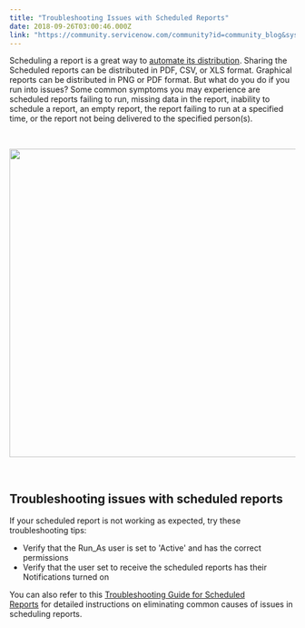```yaml
---
title: "Troubleshooting Issues with Scheduled Reports"
date: 2018-09-26T03:00:46.000Z
link: "https://community.servicenow.com/community?id=community_blog&sys_id=cd083b8ddb7863c054250b55ca96192f"
---
```

<p style="text-align: left;">Scheduling a report is a great way to <a href="https://docs.servicenow.com/bundle/london-performance-analytics-and-reporting/page/use/reporting/task/t_ScheduleAReport.html" target="_blank" rel="nofollow">automate its distribution</a>. Sharing the Scheduled reports can be distributed in PDF, CSV, or XLS format. Graphical reports can be distributed in PNG or PDF format. But what do you do if you run into issues? Some common symptoms you may experience are scheduled reports failing to run, missing data in the report, inability to schedule a report, an empty report, the report failing to run at a specified time, or the report not being delivered to the specified person(s).</p>
<p style="text-align: left;"> </p>
<p><img src="09f637c9db7863c054250b55ca96199d.iix" width="872" height="542" /></p>
<p> </p>
<h2>Troubleshooting issues with scheduled reports</h2>
<p>If your scheduled report is not working as expected, try these troubleshooting tips:</p>
<ul><li>Verify that the Run_As user is set to &#39;Active&#39; and has the correct permissions</li><li>Verify that the user set to receive the scheduled reports has their Notifications turned on </li></ul>
<p>You can also refer to this <a href="https://hi.service-now.com/kb_view.do?sysparm_article&#61;KB0535174" target="_blank" rel="nofollow">Troubleshooting Guide for Scheduled Reports</a> for detailed instructions on eliminating common causes of issues in scheduling reports.</p>
